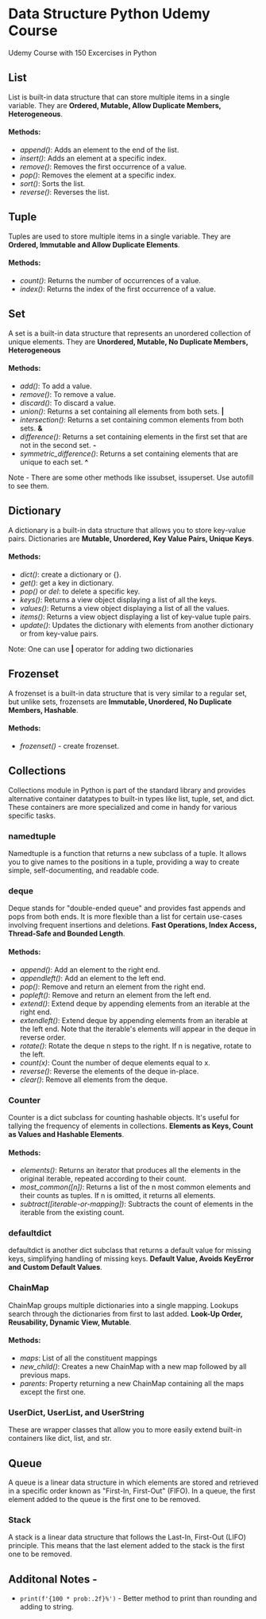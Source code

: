 # Data Structure Python Udemy Course
 Udemy Course with 150 Excercises in Python

## List 

List is built-in data structure that can store multiple items in a single variable. They are **Ordered, Mutable, Allow Duplicate Members, Heterogeneous**. 

#### Methods:
- *append()*: Adds an element to the end of the list.
- *insert()*: Adds an element at a specific index.
- *remove()*: Removes the first occurrence of a value.
- *pop()*: Removes the element at a specific index.
- *sort()*: Sorts the list.
- *reverse()*: Reverses the list.

## Tuple 

Tuples are used to store multiple items in a single variable. They are **Ordered, Immutable and Allow Duplicate Elements**.

#### Methods:
- *count()*: Returns the number of occurrences of a value.
- *index()*: Returns the index of the first occurrence of a value.

## Set

A set is a built-in data structure that represents an unordered collection of unique elements. They are **Unordered, Mutable, No Duplicate Members, Heterogeneous**

#### Methods:
- *add()*: To add a value.
- *remove()*: To remove a value.
- *discard()*: To discard a value.
- *union()*: Returns a set containing all elements from both sets. **|**
- *intersection()*: Returns a set containing common elements from both sets. **&**
- *difference()*: Returns a set containing elements in the first set that are not in the second set. **-**
- *symmetric_difference()*: Returns a set containing elements that are unique to each set. **^**

Note - There are some other methods like issubset, issuperset. Use autofill to see them.

## Dictionary

A dictionary is a built-in data structure that allows you to store key-value pairs. Dictionaries are **Mutable, Unordered, Key Value Pairs, Unique Keys**.

#### Methods:
- *dict()*: create a dictionary or {}.
- *get()*: get a key in dictionary.
- *pop()* or *del*: to delete a specific key.
- *keys()*: Returns a view object displaying a list of all the keys.
- *values()*: Returns a view object displaying a list of all the values.
- *items()*: Returns a view object displaying a list of key-value tuple pairs.
- *update()*: Updates the dictionary with elements from another dictionary or from key-value pairs.

Note: One can use **|** operator for adding two dictionaries

## Frozenset 

A frozenset is a built-in data structure that is very similar to a regular set, but unlike sets, frozensets are **Immutable, Unordered, No Duplicate Members, Hashable**.

#### Methods:
- *frozenset()* - create frozenset.

## Collections

Collections module in Python is part of the standard library and provides alternative container datatypes to built-in types like list, tuple, set, and dict. These containers are more specialized and come in handy for various specific tasks.

### namedtuple
Namedtuple is a function that returns a new subclass of a tuple. It allows you to give names to the positions in a tuple, providing a way to create simple, self-documenting, and readable code.

### deque
Deque stands for "double-ended queue" and provides fast appends and pops from both ends. It is more flexible than a list for certain use-cases involving frequent insertions and deletions. **Fast Operations, Index Access, Thread-Safe and Bounded Length**. 

#### Methods:
- *append()*: Add an element to the right end.
- *appendleft()*: Add an element to the left end.
- *pop()*: Remove and return an element from the right end.
- *popleft()*: Remove and return an element from the left end.
- *extend()*: Extend deque by appending elements from an iterable at the right end.
- *extendleft()*: Extend deque by appending elements from an iterable at the left end. Note that the iterable's elements will appear in the deque in reverse order.
- *rotate()*: Rotate the deque n steps to the right. If n is negative, rotate to the left.
- *count(x)*: Count the number of deque elements equal to x.
- *reverse()*: Reverse the elements of the deque in-place.
- *clear()*: Remove all elements from the deque.

### Counter
Counter is a dict subclass for counting hashable objects. It's useful for tallying the frequency of elements in collections. **Elements as Keys, Count as Values and Hashable Elements**.

#### Methods:
- *elements()*: Returns an iterator that produces all the elements in the original iterable, repeated according to their count.
- *most_common([n])*: Returns a list of the n most common elements and their counts as tuples. If n is omitted, it returns all elements.
- *subtract([iterable-or-mapping])*: Subtracts the count of elements in the iterable from the existing count.

### defaultdict
defaultdict is another dict subclass that returns a default value for missing keys, simplifying handling of missing keys. **Default Value, Avoids KeyError and Custom Default Values**.

### ChainMap
ChainMap groups multiple dictionaries into a single mapping. Lookups search through the dictionaries from first to last added. **Look-Up Order, Reusability, Dynamic View, Mutable**.

#### Methods:
- *maps*: List of all the constituent mappings
- *new_child()*: Creates a new ChainMap with a new map followed by all previous maps.
- *parents*: Property returning a new ChainMap containing all the maps except the first one.

### UserDict, UserList, and UserString
These are wrapper classes that allow you to more easily extend built-in containers like dict, list, and str.

## Queue 
A queue is a linear data structure in which elements are stored and retrieved in a specific order known as "First-In, First-Out" (FIFO). In a queue, the first element added to the queue is the first one to be removed.

### Stack
A stack is a linear data structure that follows the Last-In, First-Out (LIFO) principle. This means that the last element added to the stack is the first one to be removed.

## Additonal Notes - 
- ``print(f'{100 * prob:.2f}%')`` - Better method to print than rounding and adding to string.
